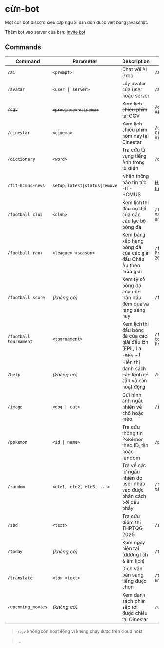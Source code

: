 # cừn-bot

Một con bot discord sieu cap ngu xi dan don duoc viet bang javascript.

Thêm bot vào server của bạn: [Invite bot](https://discord.com/oauth2/authorize?client_id=1395723998821879849)

## Commands

| Command | Parameter | Description | Usage |
|------|---------|-------|-----------|
| `/ai` | `<prompt>` | Chat với AI Groq | `/ai Xin chào bạn` |
| `/avatar` | `<user \| server>` | Lấy avatar của user hoặc server | `/avatar @cừn` |
| ~~`/cgv`~~ | ~~`<province>` `<cinema>`~~ | ~~Xem lịch chiếu phim tại CGV~~ | ~~`/cgv TP.HCM CGV Vincom Đồng Khởi`~~|
| `/cinestar` | `<cinema>` | Xem lịch chiếu phim hôm nay tại Cinestar | `/cinestar Cinestar Sinh Viên - TP.HCM` |
| `/dictionary` | `<word>` | Tra cứu từ vụng tiếng Anh trong từ điển | `/dictionary care` |
| `/fit-hcmus-news` | `setup\|latest\|status\|remove` | Nhận thông báo tin tức FIT-HCMUS | [Hướng dẫn chi tiết tại đây](commands/fit-hcmus-news/INSTRUCTION.md) |
| `/football club` | `<club>` | Xem lịch thi đấu cụ thể của các câu lạc bộ bóng đá | `/football club Manchester United` |
| `/football rank` | `<league> <season>` | Xem bảng xếp hạng bóng đá của các giải đấu Châu Âu theo mùa giải | `/football rank Premier League 2025` |
| `/football score` | *(không có)* | Xem tỷ số bóng đá của các trận đấu đêm qua và rạng sáng nay | `/football score` |
| `/football tournament` | `<tournament>` | Xem lịch thi đấu bóng đá của các giải đấu lớn (EPL, La Liga, ...) | `/football tournament Premier League` |
| `/help` | *(không có)* | Hiển thị danh sách các lệnh có sẵn và còn hoạt động | `/help` |
| `/image` | `<dog \| cat>` | Gửi hình ảnh ngẫu nhiên về chó hoặc mèo | `/image dog` |
| `/pokemon` | `<id \| name>` | Tra cứu thông tin Pokémon theo ID, tên hoặc random | `/pokemon pikachu` |
| `/random` | `<ele1, ele2, ele3, ...>` | Trả về các từ ngẫu nhiên do user nhập vào được phân cách bởi dấu phẩy | `/random táo,cam,chuối` |
| `/sbd` | `<text>` | Tra cứu điểm thi THPTQG 2025 | `/sbd 123456` |
| `/today` | *(không có)* | Xem ngày hiện tại (dương lịch & âm lịch) | `/today` |
| `/translate` | `<to> <text>` | Dịch văn bản sang tiếng được chọn | `/translate English Xin chào` |
| `/upcoming_movies` | *(không có)* | Xem danh sách phim sắp tới được chiếu tại Cinestar | `/upcoming_movies` |

> `/cgv` không còn hoạt động vì không chạy được trên cloud host

> ...